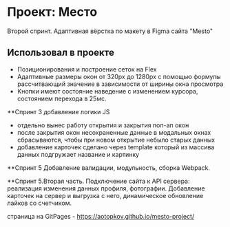 # Проект: Место

Второй спринт. Адаптивная вёрстка по макету в Figma сайта "Mesto" 

## Использовал в проекте
- Позиционирования и построение сеток на Flex
- Адаптивные размеры окон от 320рх до 1280рх с помощью формулы рассчитвающий значение в зависимости от ширины окна просмотра
- Кнопки имеют состояние  наведение с изменением курсора, состоянием перехода в 25мс. 

**Спринт 3 добавление логики JS

- отдельно вынес работу открытия и закрытия поп-ап окон
- после закрытия окон несохраненные данные в модальных окнах сбрасываются, чтобы при новом открытие небыло старых данных
- добавление карточек сделано через template который из массива данных подгружает название и картинку

**Cпринт 5 Добавление валидации, модульность, сборка Webpack.

**Спринт 5.Вторая часть. Подключение сайта к API сервера: реализация изменения данных профиля, фотографии. Добавление карточек на сервер и выгрузка с него, динамическое обновление лайков со счетчиком.


страница на GitPages - https://aotopkov.github.io/mesto-project/ 

